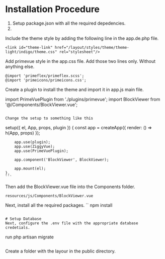 # Installation Procedure

1. Setup package.json with all the required depedencies.
2.

Include the theme style by adding the following line in the app.de.php file.

```
<link id="theme-link" href="/layout/styles/theme/theme-light/indigo/theme.css" rel="stylesheet"/>
```

Add primevue style in the app.css file. Add those two lines only. Without anything else.

```
@import 'primeflex/primeflex.scss';
@import 'primeicons/primeicons.css';
```

Create a plugin to install the theme and import it in app.js main file.

import PrimeVuePlugin from './plugins/primevue';
import BlockViewer from '@/Components/BlockViewer.vue';

```

Change the setup to something like this
```

setup({ el, App, props, plugin }) {
const app = createApp({ render: () => h(App, props) });

        app.use(plugin);
        app.use(ZiggyVue);
        app.use(PrimeVuePlugin);

        app.component('BlockViewer', BlockViewer);

        app.mount(el);
    },
    ```

Then add the BlockViewer.vue file into the Components folder.

```
resources/js/Components/BlockViewer.vue
```

Next, install all the required packages.
``
npm install

```

# Setup Database
Next, configure the .env file with the appropriate database credetials.

```

run php artisan migrate

```

```

Create a folder with the layour in the public directory.
